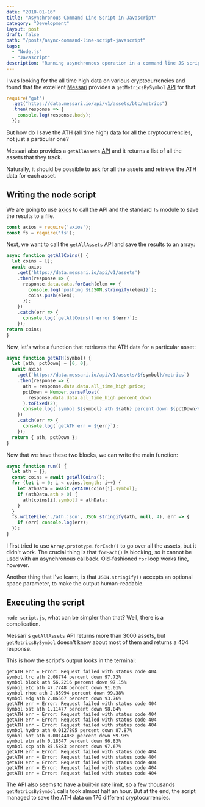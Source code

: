 ```yaml
---
date: "2018-01-16"
title: "Asynchronous Command Line Script in Javascript"
category: "Development"
layout: post
draft: false
path: "/posts/async-command-line-script-javascript"
tags:
  - "Node.js"
  - "Javascript"
description: "Running asynchronous operation in a command line JS script."
---
```


I was looking for the all time high data on various cryptocurrencies and found that the excellent [Messari](https://messari.io) provides a `getMetricsBySymbol` [API](https://messari.io/api/docs#operation/getMetricsBySymbol) for that:

```javascript
require("got")
  .get("https://data.messari.io/api/v1/assets/btc/metrics")
  .then(response => {
    console.log(response.body);
  });
  ```
  
  But how do I save the ATH (all time high) data for all the cryptocurrencies, not just a particular one?
  
  Messari also provides a `getAllAssets` [API](https://messari.io/api/docs#operation/getAllAssets) and it returns a list of all the assets that they track.
  
  Naturally, it should be possible to ask for all the assets and retrieve the ATH data for each asset.
  
  ## Writing the node script
  
  We are going to use [axios](https://www.npmjs.com/package/axios) to call the API and the standard `fs` module to save the results to a file.
  ```javascript
  const axios = require('axios');
const fs = require('fs');
  ```
  
  Next, we want to call the `getAllAssets` API and save the results to an array:
  
  ```javascript
  async function getAllCoins() {
    let coins = [];
    await axios
      .get('https://data.messari.io/api/v1/assets')
      .then(response => {
        response.data.data.forEach(elem => {
          console.log(`pushing ${JSON.stringify(elem)}`);
          coins.push(elem);
        });
      })
      .catch(err => {
        console.log(`getAllCoins() error ${err}`);
      });
  return coins;
}
```

Now, let's write a function that retrieves the ATH data for a particular asset:

```javascript
async function getATH(symbol) {
  let [ath, pctDown] = [0, 0];
  await axios
    .get(`https://data.messari.io/api/v1/assets/${symbol}/metrics`)
    .then(response => {
      ath = response.data.data.all_time_high.price;
      pctDown = Number.parseFloat(
        response.data.data.all_time_high.percent_down
      ).toFixed(2);
      console.log(`symbol ${symbol} ath ${ath} percent down ${pctDown}%`);
    })
    .catch(err => {
      console.log(`getATH err = ${err}`);
    });
  return { ath, pctDown };
}
```

Now that we have these two blocks, we can write the main function:
```javascript
async function run() {
  let ath = {};
  const coins = await getAllCoins();
  for (let i = 0; i < coins.length; i++) {
    let athData = await getATH(coins[i].symbol);
    if (athData.ath > 0) {
      ath[coins[i].symbol] = athData;
    }
  }
  fs.writeFile('./ath.json', JSON.stringify(ath, null, 4), err => {
    if (err) console.log(err);
  });
}
```

I first tried to use `Array.prototype.forEach()` to go over all the assets, but it didn't work. The crucial thing is that `forEach()` is blocking, so it cannot be used with an asynchronous callback. Old-fashioned `for` loop works fine, however.

Another thing that I've learnt, is that `JSON.stringify()` accepts an optional space parameter, to make the output human-readable.

## Executing the script

`node script.js`, what can be simpler than that? Well, there is a complication.

Messari's `getAllAssets` API returns more than 3000 assets, but `getMetricsBySymbol` doesn't know about most of them and returns a 404 response.

This is how the script's output looks in the terminal:

```shell
getATH err = Error: Request failed with status code 404
symbol lrc ath 2.08774 percent down 97.72%
symbol block ath 56.2216 percent down 97.15%
symbol etc ath 47.7748 percent down 91.01%
symbol rhoc ath 2.85994 percent down 99.38%
symbol edg ath 2.86567 percent down 93.76%
getATH err = Error: Request failed with status code 404
symbol ost ath 1.11477 percent down 98.04%
getATH err = Error: Request failed with status code 404
getATH err = Error: Request failed with status code 404
getATH err = Error: Request failed with status code 404
symbol hydro ath 0.0127895 percent down 87.87%
symbol hot ath 0.00144038 percent down 59.93%
symbol etn ath 0.18547 percent down 96.83%
symbol xcp ath 85.5883 percent down 97.67%
getATH err = Error: Request failed with status code 404
getATH err = Error: Request failed with status code 404
getATH err = Error: Request failed with status code 404
getATH err = Error: Request failed with status code 404
getATH err = Error: Request failed with status code 404
```

The API also seems to have a built-in rate limit, so a few thousands `getMetricsBySymbol` calls took almost half an hour. But at the end, the script managed to save the ATH data on 176 different cryptocurrencies.